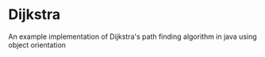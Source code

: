 # Dijkstra
An example implementation of Dijkstra's path finding algorithm in java using object orientation
